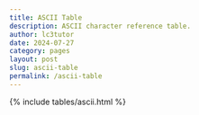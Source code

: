 ```yaml
---
title: ASCII Table
description: ASCII character reference table.
author: lc3tutor
date: 2024-07-27
category: pages
layout: post
slug: ascii-table
permalink: /ascii-table
---
```


{% include tables/ascii.html %}